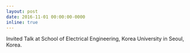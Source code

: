 ```yaml
---
layout: post
date: 2016-11-01 00:00:00-0000
inline: true
---
```


Invited Talk at School of Electrical Engineering, Korea University in Seoul, Korea.
